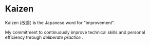 # Kaizen

Kaizen (改善) is the Japanese word for "improvement".

My commitment to continuously improve technical skills and personal efficiency through _deliberate practice_ .
